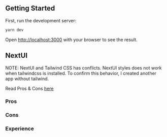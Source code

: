 ## Getting Started

First, run the development server:

```bash
yarn dev
```

Open [http://localhost:3000](http://localhost:3000) with your browser to see the result.

## NextUI

NOTE: NextUI and Tailwind CSS has conflicts. NextUI styles does not work when tailwindcss is installed.
To confirm this behavior, I created another app without tailwind.

Read Pros & Cons [here](../nextui-without-tailwind/README.md)

### Pros

### Cons

### Experience
